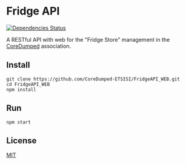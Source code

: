 # Fridge API

[![Dependencies Status][npm-image]][npm-url]

A RESTful API with web for the "Fridge Store" management in the [CoreDumped](http://coredumped.es/) association.

## Install

```
git clone https://github.com/CoreDumped-ETSISI/FridgeAPI_WEB.git
cd FridgeAPI_WEB
npm install
```

## Run

```
npm start
```

## License

[MIT](http://vjpr.mit-license.org)

[npm-image]: https://david-dm.org/CoreDumped-ETSISI/FridgeAPI_WEB.svg
[npm-url]: https://github.com/CoreDumped-ETSISI/FridgeAPI_WEB/network/dependencies

